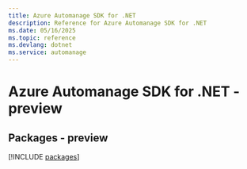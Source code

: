 ```yaml
---
title: Azure Automanage SDK for .NET
description: Reference for Azure Automanage SDK for .NET
ms.date: 05/16/2025
ms.topic: reference
ms.devlang: dotnet
ms.service: automanage
---
```

# Azure Automanage SDK for .NET - preview
## Packages - preview
[!INCLUDE [packages](automanage-index.md)]